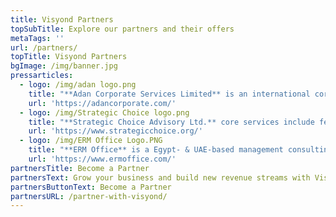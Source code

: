 ```yaml
---
title: Visyond Partners
topSubTitle: Explore our partners and their offers
metaTags: ''
url: /partners/
topTitle: Visyond Partners
bgImage: /img/banner.jpg
pressarticles:
  - logo: /img/adan logo.png
    title: "**Adan Corporate Services Limited** is an international corporate advisory firm with global reach through an expansive network of multi-disciplinary corporate professionals, mostly former C-suite executives of listed companies.\r\n<br><br>\nAdan team has provided a wide range of bespoke advisory services to small and medium sized firms at every step of the value creation journey - from seed-funding to IPOs.\r\n<br><br>\nAdan Corporate Services Limited specialize in providing junior and mid-tier growth firms with the widest reach to cross-border financing and transactions.\r\n"
    url: 'https://adancorporate.com/'
  - logo: /img/Strategic Choice logo.png
    title: "**Strategic Choice Advisory Ltd.** core services include feasibility studies, efficiency improvement programs, strategies for new market entry and business turnarounds, and buy-side M&A advisory.\r\n<br><br>\nHistorically Strategic Choice have been working closely with clients from Asia Pacific countries in CIS and other markets, including Southeast Asia, India, and Israel.\r\n<br><br>\nOver the years Strategic Choice have developed focused competencies in Oil&Gas downstream and chemicals, and healthcare (mainly, services and equipment, plus biotech). Other core competencies cover agriculture and food, machinery & equipment, and IT.\r\n"
    url: 'https://www.strategicchoice.org/'
  - logo: /img/ERM Office Logo.PNG
    title: "**ERM Office** is a Egypt- & UAE-based management consulting firm that provides Training and Certification, Consulting and Implementation, Value Added Reseller (VAR).\r\n<br><br>\nERM Office specialize in Enterprise Risk Management (ERM), Operational Risk Management (ORM), IT Risk Management (ITRM), Supply Chain Risk Management (SCRM), Cybersecurity Risk Management (CsRM), Enterprise Project Risk Management (EPRM), Governance, Risk, and Compliance (GRC).\r\n"
    url: 'https://www.ermoffice.com/'
partnersTitle: Become a Partner
partnersText: Grow your business and build new revenue streams with Visyond.
partnersButtonText: Become a Partner
partnersURL: /partner-with-visyond/
---
```


